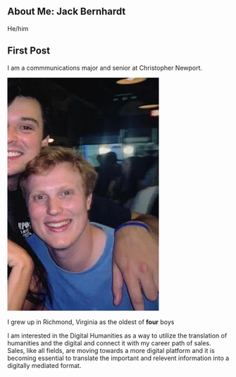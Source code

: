 **About Me: Jack Bernhardt**
---
He/him

First Post
---
I am a commmunications major and senior at Christopher Newport. 

![Profile Picture](images2/profpic1.PNG)

I grew up in Richmond, Virginia as the oldest of **four** boys

I am interested in the Digital Humanities as a way to utilize the translation of humanities and the digital and connect it with my career path of sales. Sales, like all fields, are moving towards a more digital platform and it is becoming essential to translate the important and relevent information into a digitally mediated format.

